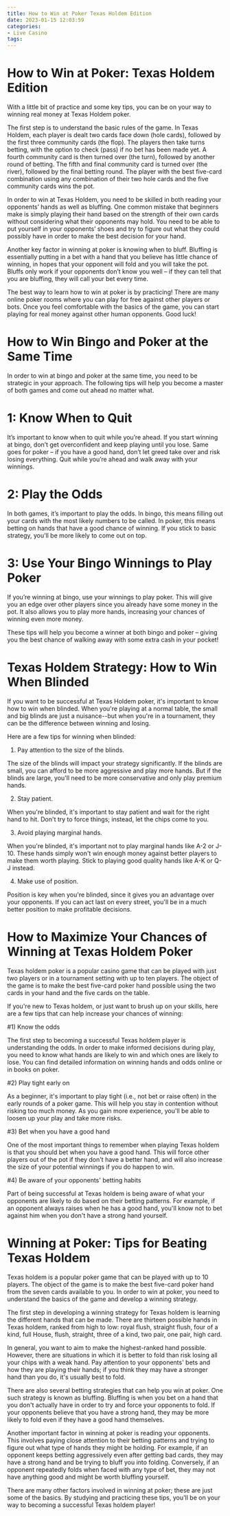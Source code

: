 ```yaml
---
title: How to Win at Poker Texas Holdem Edition 
date: 2023-01-15 12:03:59
categories:
- Live Casino
tags:
---
```



#  How to Win at Poker: Texas Holdem Edition 

With a little bit of practice and some key tips, you can be on your way to winning real money at Texas Holdem poker.

The first step is to understand the basic rules of the game. In Texas Holdem, each player is dealt two cards face down (hole cards), followed by the first three community cards (the flop). The players then take turns betting, with the option to check (pass) if no bet has been made yet. A fourth community card is then turned over (the turn), followed by another round of betting. The fifth and final community card is turned over (the river), followed by the final betting round. The player with the best five-card combination using any combination of their two hole cards and the five community cards wins the pot.

In order to win at Texas Holdem, you need to be skilled in both reading your opponents’ hands as well as bluffing. One common mistake that beginners make is simply playing their hand based on the strength of their own cards without considering what their opponents may hold. You need to be able to put yourself in your opponents’ shoes and try to figure out what they could possibly have in order to make the best decision for your hand.

Another key factor in winning at poker is knowing when to bluff. Bluffing is essentially putting in a bet with a hand that you believe has little chance of winning, in hopes that your opponent will fold and you will take the pot. Bluffs only work if your opponents don’t know you well – if they can tell that you are bluffing, they will call your bet every time.

The best way to learn how to win at poker is by practicing! There are many online poker rooms where you can play for free against other players or bots. Once you feel comfortable with the basics of the game, you can start playing for real money against other human opponents. Good luck!

#  How to Win Bingo and Poker at the Same Time 

In order to win at bingo and poker at the same time, you need to be strategic in your approach. The following tips will help you become a master of both games and come out ahead no matter what.

# 1: Know When to Quit

It’s important to know when to quit while you’re ahead. If you start winning at bingo, don’t get overconfident and keep playing until you lose. Same goes for poker – if you have a good hand, don’t let greed take over and risk losing everything. Quit while you’re ahead and walk away with your winnings.

# 2: Play the Odds

In both games, it’s important to play the odds. In bingo, this means filling out your cards with the most likely numbers to be called. In poker, this means betting on hands that have a good chance of winning. If you stick to basic strategy, you’ll be more likely to come out on top.

# 3: Use Your Bingo Winnings to Play Poker

If you’re winning at bingo, use your winnings to play poker. This will give you an edge over other players since you already have some money in the pot. It also allows you to play more hands, increasing your chances of winning even more money.


These tips will help you become a winner at both bingo and poker – giving you the best chance of walking away with some extra cash in your pocket!

#  Texas Holdem Strategy: How to Win When Blinded 

If you want to be successful at Texas Holdem poker, it's important to know how to win when blinded. When you're playing at a normal table, the small and big blinds are just a nuisance--but when you're in a tournament, they can be the difference between winning and losing.

Here are a few tips for winning when blinded:

1. Pay attention to the size of the blinds.

The size of the blinds will impact your strategy significantly. If the blinds are small, you can afford to be more aggressive and play more hands. But if the blinds are large, you'll need to be more conservative and only play premium hands.

2. Stay patient.

When you're blinded, it's important to stay patient and wait for the right hand to hit. Don't try to force things; instead, let the chips come to you.

3. Avoid playing marginal hands.

When you're blinded, it's important not to play marginal hands like A-2 or J-10. These hands simply won't win enough money against better players to make them worth playing. Stick to playing good quality hands like A-K or Q-J instead.

4. Make use of position.

Position is key when you're blinded, since it gives you an advantage over your opponents. If you can act last on every street, you'll be in a much better position to make profitable decisions.

#  How to Maximize Your Chances of Winning at Texas Holdem Poker 

Texas holdem poker is a popular casino game that can be played with just two players or in a tournament setting with up to ten players. The object of the game is to make the best five-card poker hand possible using the two cards in your hand and the five cards on the table.

If you're new to Texas holdem, or just want to brush up on your skills, here are a few tips that can help increase your chances of winning:

#1) Know the odds

The first step to becoming a successful Texas holdem player is understanding the odds. In order to make informed decisions during play, you need to know what hands are likely to win and which ones are likely to lose. You can find detailed information on winning hands and odds online or in books on poker.

#2) Play tight early on

As a beginner, it's important to play tight (i.e., not bet or raise often) in the early rounds of a poker game. This will help you stay in contention without risking too much money. As you gain more experience, you'll be able to loosen up your play and take more risks.

#3) Bet when you have a good hand

One of the most important things to remember when playing Texas holdem is that you should bet when you have a good hand. This will force other players out of the pot if they don't have a better hand, and will also increase the size of your potential winnings if you do happen to win.

#4) Be aware of your opponents' betting habits

Part of being successful at Texas holdem is being aware of what your opponents are likely to do based on their betting patterns. For example, if an opponent always raises when he has a good hand, you'll know not to bet against him when you don't have a strong hand yourself.

#  Winning at Poker: Tips for Beating Texas Holdem

Texas holdem is a popular poker game that can be played with up to 10 players. The object of the game is to make the best five-card poker hand from the seven cards available to you. In order to win at poker, you need to understand the basics of the game and develop a winning strategy.

The first step in developing a winning strategy for Texas holdem is learning the different hands that can be made. There are thirteen possible hands in Texas holdem, ranked from high to low: royal flush, straight flush, four of a kind, full House, flush, straight, three of a kind, two pair, one pair, high card.

In general, you want to aim to make the highest-ranked hand possible. However, there are situations in which it is better to fold than risk losing all your chips with a weak hand. Pay attention to your opponents' bets and how they are playing their hands; if you think they may have a stronger hand than you do, it's usually best to fold.

There are also several betting strategies that can help you win at poker. One such strategy is known as bluffing. Bluffing is when you bet on a hand that you don't actually have in order to try and force your opponents to fold. If your opponents believe that you have a strong hand, they may be more likely to fold even if they have a good hand themselves.

Another important factor in winning at poker is reading your opponents. This involves paying close attention to their betting patterns and trying to figure out what type of hands they might be holding. For example, if an opponent keeps betting aggressively even after getting bad cards, they may have a strong hand and be trying to bluff you into folding. Conversely, if an opponent repeatedly folds when faced with any type of bet, they may not have anything good and might be worth bluffing yourself.

There are many other factors involved in winning at poker; these are just some of the basics. By studying and practicing these tips, you'll be on your way to becoming a successful Texas holdem player!